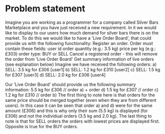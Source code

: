 # Problem statement

Imagine you are working as a programmer for a company called Silver Bars Marketplace and you have just received a new requirement. In it we would like to display to our users how much demand for silver bars there is on the market. To do this we would like to have a 'Live Order Board', that could provide us with the following functionality: 
Register an order. 
  Order must contain these fields: 
    user id order quantity (e.g.: 3.5 kg) price per kg (e.g.: £303) 
    order type: BUY or SELL 
    Cancel a registered order - this will remove the order from 'Live Order Board' 
    Get summary information of live orders (see explanation below) 
      Imagine we have received the following orders: 
      a) SELL: 3.5 kg for £306 [user1] 
      b) SELL: 1.2 kg for £310 [user2] 
      c) SELL: 1.5 kg for £307 [user3] 
      d) SELL: 2.0 kg for £306 [user4] 
      
  Our ‘Live Order Board’ should provide us the following summary information: 
  5.5 kg for £306 // order a) + order d) 1.5 kg for £307 // order c) 1.2 kg for £310 // order b) 
  The first thing to note here is that orders for the same price should be merged together (even when they are from different users). In this case it can be seen that order a) and d) were for the same amount (£306) and this is why only their sum (5.5 kg) is displayed (for £306) and not the individual orders (3.5 kg and 2.0 kg). The last thing to note is that for SELL orders the orders with lowest prices are displayed first. Opposite is true for the BUY orders.
